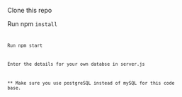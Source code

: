 Clone this repo

Run npm <code>install<code>

Run npm start

Enter the details for your own databse in server.js

** Make sure you use postgreSQL instead of mySQL for this code base.
